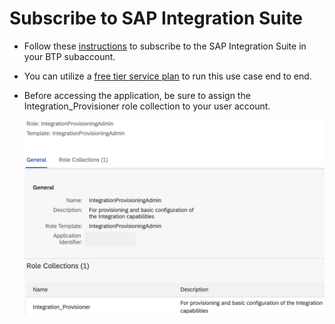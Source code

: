 # Subscribe to SAP Integration Suite
- Follow these [instructions](https://help.sap.com/docs/SAP_CLOUD_PLATFORM_INTEGRATION_SUITE/51ab953548be4459bfe8539ecaeee98d/8a3c8b7a6b1c4f249bb81d11644ef806.html) to subscribe to the SAP Integration Suite in your BTP subaccount.

- You can utilize a [free tier service plan](https://help.sap.com/docs/SAP_CLOUD_PLATFORM_INTEGRATION_SUITE/51ab953548be4459bfe8539ecaeee98d/ddf66923270b4078ac6b88026553d068.html) to run this use case end to end.

- Before accessing the application, be sure to assign the Integration_Provisioner role collection to your user account.

  ![Integration_Provisioner Role Collection](img/IS_RoleCollection.png)
